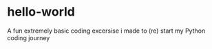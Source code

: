 # hello-world

A fun extremely basic coding excersise i made to (re) start my Python coding journey

